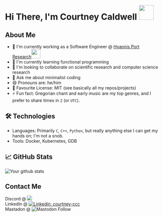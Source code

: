# Hi There, I'm Courtney Caldwell <img src="https://media.giphy.com/media/Opa6OcDh8Pt4c/giphy.gif" width="48">

## About Me

- 🔭 I'm currently working as a Software Engineer @ <a href="https://hyannisportresearch.com/">Hyannis Port Research</a><img src="https://media.giphy.com/media/EqIJGfyNyhTZpEPlxx/giphy.gif" width="30">
- 🌱 I'm currently learning functional programming
- 👯 I'm looking to collaborate on scientific research and computer science research
- 💬 Ask me about minimalist coding
- 😄 Pronouns are: he/him
- :page_with_curl: Favourite License: MIT (see basically all my repos/projects)
- ⚡ Fun fact: Gregorian chant and early music are my top genres, and I prefer to share times in `Z` (or `UTC`).

## 🛠 Technologies

- Languages: Primarily `C`, `C++`, `Python`, but really anything else I can get my hands on; I'm not a snob.
- Tools: Docker, Kubernetes, GDB

## 📈 GitHub Stats

![Your github stats](https://github-readme-stats.vercel.app/api?username=prokopto-dev&show_icons=true)

## Contact Me

Discord @ <img src="https://img.shields.io/badge/-postmalonialism-purple?logo=discord"><br>
LinkedIn @ [![Linkedin: courtney-ccc](https://img.shields.io/badge/-courtney--ccc-blue?logo=Linkedin&logoColor=white&link=https://www.linkedin.com/in/courtney-ccc/)](https://www.linkedin.com/in/courtney-ccc/)<br>
Mastadon @ ![Mastodon Follow](https://img.shields.io/mastodon/follow/112479543725321487?link=https://mastodon.social/@prokoptodev)
